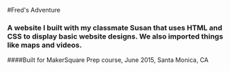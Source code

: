 #Fred's Adventure

### A website I built with my classmate Susan that uses HTML and CSS to display basic website designs. We also imported things like maps and videos.

####Built for MakerSquare Prep course, June 2015, Santa Monica, CA